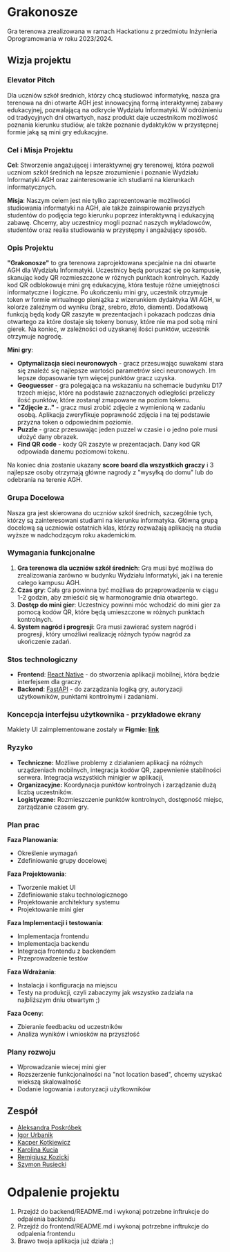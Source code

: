 # Grakonosze

Gra terenowa zrealizowana w ramach Hackationu z przedmiotu Inżynieria Oprogramowania w roku 2023/2024.

## Wizja projektu

### Elevator Pitch

Dla uczniów szkół średnich, którzy chcą studiować informatykę, nasza gra terenowa na dni otwarte AGH jest innowacyjną formą interaktywnej zabawy edukacyjnej, pozwalającą na odkrycie Wydziału Informatyki. W odróżnieniu od tradycyjnych dni otwartych, nasz produkt daje uczestnikom możliwość poznania kierunku studiów, ale także poznanie dydaktyków w przystępnej formie jaką są mini gry edukacyjne.

### Cel i Misja Projektu

**Cel**: Stworzenie angażującej i interaktywnej gry terenowej, która pozwoli uczniom szkół średnich na lepsze zrozumienie i poznanie Wydziału Informatyki AGH oraz zainteresowanie ich studiami na kierunkach informatycznych.

**Misja**: Naszym celem jest nie tylko zaprezentowanie możliwości studiowania informatyki na AGH, ale także zainspirowanie przyszłych studentów do podjęcia tego kierunku poprzez interaktywną i edukacyjną zabawę. Chcemy, aby uczestnicy mogli poznać naszych wykładowców, studentów oraz realia studiowania w przystępny i angażujący sposób.

### Opis Projektu

**"Grakonosze"** to gra terenowa zaprojektowana specjalnie na dni otwarte AGH dla Wydziału Informatyki.
Uczestnicy będą poruszać się po kampusie, skanując kody QR rozmieszczone w różnych punktach kontrolnych. Każdy kod QR odblokowuje mini grę edukacyjną, która testuje różne umiejętności informatyczne i logiczne. Po ukończeniu mini gry, uczestnik otrzymuje token w formie wirtualnego pieniążka z wizerunkiem dydaktyka WI AGH, w kolorze zależnym od wyniku (brąz, srebro, złoto, diament). Dodatkową funkcją będą kody QR zaszyte w prezentacjach i pokazach podczas dnia otwartego za które dostaje się tokeny bonusy, które nie ma pod sobą mini gierek. Na koniec, w zależności od uzyskanej ilości punktów, uczestnik otrzymuje nagrodę.

**Mini gry**:

- **Optymalizacja sieci neuronowych** - gracz przesuwając suwakami stara się znaleźć się najlepsze wartości parametrów sieci neuronowych. Im lepsze dopasowanie tym więcej punktów gracz uzyska.
- **Geoguesser** - gra polegająca na wskazaniu na schemacie budynku D17 trzech miejsc, które na podstawie zaznaczonych odległości przeliczy ilość punktów, które zostanął zmapowane na poziom tokenu.
- **"Zdjęcie z.."** - gracz musi zrobić zdjęcie z wymienioną w zadaniu osobą. Aplikacja zweryfikuje poprawność zdjęcia i na tej podstawie przyzna token o odpowiednim poziomie.
- **Puzzle** - gracz przesuwając jeden puzzel w czasie i o jedno pole musi ułożyć dany obrazek.
- **Find QR code** - kody QR zaszyte w prezentacjach. Dany kod QR odpowiada danemu poziomowi tokenu.

Na koniec dnia zostanie ukazany **score board dla wszystkich graczy** i 3 najlepsze osoby otrzymają główne nagrody z "wysyłką do domu" lub do odebrania na terenie AGH.

### Grupa Docelowa

Nasza gra jest skierowana do uczniów szkół średnich, szczególnie tych, którzy są zainteresowani studiami na kierunku informatyka. Główną grupą docelową są uczniowie ostatnich klas, którzy rozważają aplikację na studia wyższe w nadchodzącym roku akademickim.

### Wymagania funkcjonalne

1. **Gra terenowa dla uczniów szkół średnich**: Gra musi być możliwa do zrealizowania zarówno w budynku Wydziału Informatyki, jak i na terenie całego kampusu AGH.
2. **Czas gry**: Cała gra powinna być możliwa do przeprowadzenia w ciągu 1-2 godzin, aby zmieścić się w harmonogramie dnia otwartego.
3. **Dostęp do mini gier**: Uczestnicy powinni móc wchodzić do mini gier za pomocą kodów QR, które będą umieszczone w różnych punktach kontrolnych.
4. **System nagród i progresji**: Gra musi zawierać system nagród i progresji, który umożliwi realizację różnych typów nagród za ukończenie zadań.

### Stos technologiczny

- **Frontend**: [React Native](https://reactnative.dev/) - do stworzenia aplikacji mobilnej, która będzie interfejsem dla graczy.
- **Backend**: [FastAPI](https://fastapi.tiangolo.com/) - do zarządzania logiką gry, autoryzacji użytkowników, punktami kontrolnymi i zadaniami.

### Koncepcja interfejsu użytkownika - przykładowe ekrany

Makiety UI zaimplementowane zostały w **Figmie: [link](https://www.figma.com/proto/zLwlb5mijGz9pDexNVcsQA/Grakonosze?node-id=5-2&m=dev&scaling=scale-down&page-id=0%3A1&t=Hs1iGgzUfzpNYYYe-1)**

### Ryzyko

- **Techniczne:** Możliwe problemy z działaniem aplikacji na różnych urządzeniach mobilnych, integracja kodów QR, zapewnienie stabilności serwera. Integracja wszystkich minigier w aplikacji,
- **Organizacyjne:** Koordynacja punktów kontrolnych i zarządzanie dużą liczbą uczestników.
- **Logistyczne:** Rozmieszczenie punktów kontrolnych, dostępność miejsc, zarządzanie czasem gry.

### Plan prac

**Faza Planowania**:

- Określenie wymagań
- Zdefiniowanie grupy docelowej

**Faza Projektowania**:

- Tworzenie makiet UI
- Zdefiniowanie staku technologicznego
- Projektowanie architektury systemu
- Projektowanie mini gier

**Faza Implementacji i testowania**:

- Implementacja frontendu
- Implementacja backendu
- Integracja frontendu z backendem
- Przeprowadzenie testów

**Faza Wdrażania**:

- Instalacja i konfiguracja na miejscu
- Testy na produkcji, czyli zabaczymy jak wszystko zadziała na najbliższym dniu otwartym ;)

**Faza Oceny**:

- Zbieranie feedbacku od uczestników
- Analiza wyników i wniosków na przyszłość

### Plany rozwoju

- Wprowadzanie wiecej mini gier
- Rozszerzenie funkcjonalności na "not location based", chcemy uzyskać wiekszą skalowalność
- Dodanie logowania i autoryzacji użytkowników

## Zespół

- [Aleksandra Poskróbek](https://github.com/Olciaaa)
- [Igor Urbanik](https://github.com/Radinyn)
- [Kacper Kotkiewicz](https://github.com/kkotkiewicz)
- [Karolina Kucia](https://github.com/kkkucia)
- [Remigiusz Kozicki](https://github.com/remekozicki)
- [Szymon Rusiecki](https://github.com/Rusiek)

# Odpalenie projektu

1. Przejdź do backend/README.md i wykonaj potrzebne inftrukcje do odpalenia backendu
2. Przejdź do frontend/README.md i wykonaj potrzebne inftrukcje do odpalenia frontendu
3. Brawo twoja aplikacja już działa ;)
